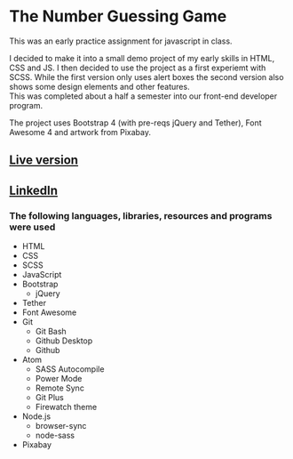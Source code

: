 # The Number Guessing Game

This was an early practice assignment for javascript in class.

I decided to make it into a small demo project of my early skills in HTML, CSS and JS.
I then decided to use the project as a first experiemt with SCSS.
While the first version only uses alert boxes the second version also shows some design elements and other features.<br>
This was completed about a half a semester into our front-end developer program.

The project uses Bootstrap 4 (with pre-reqs jQuery and Tether), Font Awesome 4 and artwork from Pixabay.

## [Live version](https://arnoldson.online/projects/guess/)

## [LinkedIn](https://www.linkedin.com/in/arnoldson)

### The following languages, libraries, resources and programs were used
* HTML
* CSS
* SCSS
* JavaScript
* Bootstrap
  * jQuery
* Tether
* Font Awesome
* Git
  * Git Bash
  * Github Desktop
  * Github
* Atom
  * SASS Autocompile
  * Power Mode
  * Remote Sync
  * Git Plus
  * Firewatch theme
* Node.js
  * browser-sync
  * node-sass
* Pixabay
